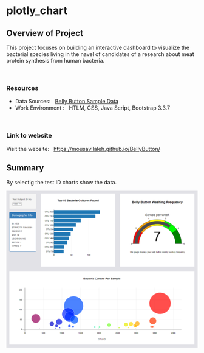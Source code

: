 # plotly_chart

## Overview of Project
This project focuses on building an interactive dashboard to visualize the bacterial species living in the navel of candidates of a research about meat protein synthesis from human bacteria.

<br/>

### Resources
- Data Sources: &nbsp; [Belly Button Sample Data](samples.json)
- Work Environment : &nbsp; HTLM, CSS, Java Script, Bootstrap 3.3.7

<br/>

### Link to website
Visit the website: &nbsp; https://mousavilaleh.github.io/BellyButton/

## Summary

By selectig the test ID charts show the data.
<br/>

![capture.png](images/capture.png)
